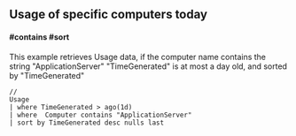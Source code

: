 ## Usage of specific computers today
#### #contains #sort

This example retrieves Usage data, if the computer name contains the string "ApplicationServer"
"TimeGenerated" is at most a day old, and sorted by "TimeGenerated"

```OQL
//
Usage
| where TimeGenerated > ago(1d)
| where  Computer contains "ApplicationServer" 
| sort by TimeGenerated desc nulls last
```